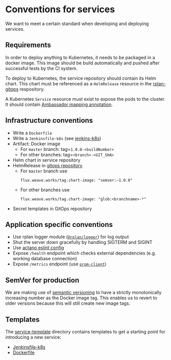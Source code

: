 # Conventions for services

We want to meet a certain standard when developing and deploying services.

## Requirements

In order to deploy anything to Kubernetes, it needs to be packaged in a docker image.
This image should be build automatically and pushed after successful tests by the CI system.

To deploy to Kubernetes, the service repository should contain its Helm chart.
This chart must be referenced as a `HelmRelease` resource in the [rplan-gitops](https://github.com/actano/rplan-gitops) respository.

A Kubernetes `Service` resource must exist to expose the pods to the cluster.
It should contain [Ambassador mapping annotation](https://www.getambassador.io/reference/mappings/).

## Infrastructure conventions

* Write a `Dockerfile`
* Write a `Jenkinsfile-k8s` (see [jenkins-k8s](https://github.com/actano/jenkins-k8s))
* Artifact: Docker image
    * For `master` branch: tag=`1.0.0-<buildNumber>`
    * For other branches: tag=`<branch>-<GIT_SHA>`
* Helm chart in service repository
* HelmRelease in [gitops repository](https://github.com/actano/rplan-gitops)
    * For `master` branch use
        ```
        flux.weave.works/tag.chart-image: "semver:~1.0.0"
        ```
    * For other branches use
        ```
        flux.weave.works/tag.chart-image: "glob:<branchname>-*"
        ```
* Secret templates in GitOps repository

## Application specific conventions

* Use rplan logger module ([`@rplan/logger`](https://github.com/actano/rplan-logger)) for log output
* Shut the server down gracefully by handling SIGTERM and SIGINT
* Use [actano eslint config](https://github.com/actano/javascript)
* Expose `/health` endpoint which checks external dependencies (e.g. working database connection)
* Expose `/metrics` endpoint (use [`prom-client`](https://www.npmjs.com/package/prom-client))

## SemVer for production

We are making use of [semantic versioning](https://semver.org/) to have a strictly monotonically increasing number as the Docker image tag.
This enables us to revert to older versions because this will still create new image tags.

## Templates

The [service-template](./service-template) directory contains templates to get a starting point for
introducing a new service:
* [Jenkinsfile-k8s](./service-template/Jenkinsfile-k8s)
* [Dockerfile](./service-template/Dockerfile)
